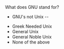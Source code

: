 What does GNU stand for?
+ GNU's not Unix --
*	Greek Needed Unix
*	General Unix
*	General Noble Unix
*	None of the above
